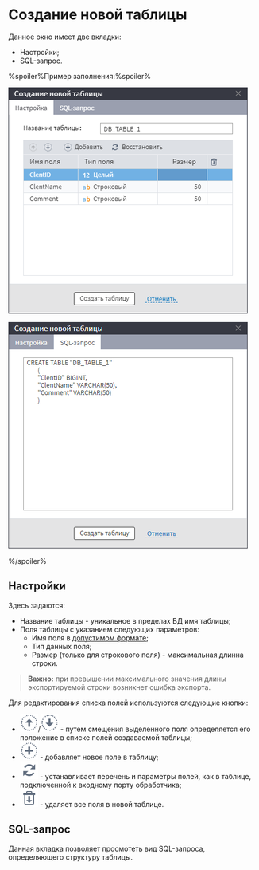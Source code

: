 # Создание новой таблицы

Данное окно имеет две вкладки:
* Настройки;
* SQL-запрос.

%spoiler%Пример заполнения:%spoiler%

![Настройка полей новой таблицы.](./new-table-design-1.png)

![Представление создаваемой таблицы в виде SQL-запроса.](./new-table-design-2.png)

%/spoiler%

## Настройки

Здесь задаются:
* Название таблицы - уникальное в пределах БД имя таблицы;
* Поля таблицы с указанием следующих параметров:
  * Имя поля в [допустимом формате](../../../data/datasetfieldoptions.md);
  * Тип данных поля;
  * Размер (только для строкового поля) - максимальная длинна строки.

> **Важно:** при превышении максимального значения длины экспортируемой строки возникнет ошибка экспорта.

Для редактирования списка полей используются следующие кнопки:
* ![](../../../images/icons/toolbar-controls_18x18/toolbar-controls_18x18_moveup_default.svg)/![](../../../images/icons/toolbar-controls_18x18/toolbar-controls_18x18_movedown_default.svg) - путем смещения выделенного поля определяется его положение в списке полей создаваемой таблицы;
* ![](../../../images/icons/toolbar-controls_18x18/toolbar-controls_18x18_plus_default.svg) - добавляет новое поле в таблицу;
* ![](../../../images/icons/toolbar-controls_18x18/toolbar-controls_18x18_autosync_default.svg) - устанавливает перечень и параметры полей, как в таблице, подключенной к входному порту обработчика;
* ![](../../../images/icons/toolbar-controls_18x18/toolbar-controls_18x18_delete-all_default.svg) - удаляет все поля в новой таблице.

## SQL-запрос

Данная вкладка позволяет просмотеть вид SQL-запроса, определяющего структуру таблицы. <br>